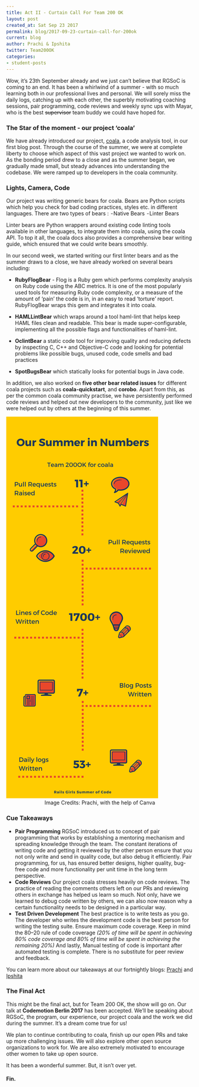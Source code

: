```yaml
---
title: Act II - Curtain Call For Team 200 OK
layout: post
created_at: Sat Sep 23 2017
permalink: blog/2017-09-23-curtain-call-for-200ok
current: blog
author: Prachi & Ipshita
twitter: Team200OK
categories:
- student-posts
---
```


Wow, it’s 23th September already and we just can’t believe that RGSoC is coming to an end. It has been a whirlwind of a summer - with so much learning both in our professional lives and personal. We will sorely miss the daily logs, catching up with each other, the superbly motivating coaching sessions, pair programming, code reviews and weekly sync ups with Mayar, who is the best ~~supervisor~~ team buddy we could have hoped for. 

### The Star of the moment - our project ‘coala’

We have already introduced our project, [coala](https://github.com/coala), a code analysis tool, in our first blog post.
Through the course of the summer, we were at complete liberty to choose which aspect of this vast project we wanted to work on. As the bonding period drew to a close and as the summer began, we gradually made small, but steady advances into understanding the codebase. We were ramped up to developers in the coala community.

### Lights, Camera, Code
Our project was writing generic bears for coala. Bears are Python scripts which help you check for bad coding practices, styles etc. in different languages.
 There are two types of bears :
 - Native Bears
 - Linter Bears
 
Linter bears are Python wrappers around existing code linting tools available in other languages, to integrate them into coala, using the coala API. To top it all, the coala docs also provides a comprehensive bear writing guide, which ensured that we could write bears smoothly.
 
In our second week, we started writing our first linter bears and as the summer draws to a close, we have already worked on several bears including:

- **RubyFlogBear** - Flog is a Ruby gem which performs complexity analysis on Ruby code using the ABC metrics. It is one of the most popularly used tools for measuring Ruby code complexity, or a measure of the amount of ‘pain’ the code is in, in an easy to read ‘torture’ report. RubyFlogBear wraps this gem and integrates it into coala.

- **HAMLLintBear** which wraps around a tool haml-lint that helps keep HAML files clean and readable. This bear is made super-configurable, implementing all the possible flags and functionalities of haml-lint.

- **OclintBear** a static code tool for improving quality and reducing defects by inspecting C, C++ and Objective-C code and looking for potential problems like possible bugs, unused code, code smells and bad practices

- **SpotBugsBear** which statically looks for potential bugs in Java code.
 
In addition, we also worked on **five other bear related issues** for different coala projects such as **coala-quickstart**, and **corobo**. Apart from this, as per the common coala community practise, we have persistently performed code reviews and helped out new developers to the community, just like we were helped out by others at the beginning of this summer.
 
<img src="/img/blog/2017/team200oksummer.png" alt="Our Summer in Numbers"/>
<div align="center" class="image-credits">Image Credits: Prachi, with the help of Canva</div>

### Cue Takeaways
- **Pair Programming** RGSoC introduced us to concept of pair programming that works by establishing a mentoring mechanism and spreading knowledge through the team. The constant iterations of writing code and getting it reviewed by the other person ensure that you not only write and send in quality code, but also debug it efficiently. Pair programming, for us, has ensured better designs, higher quality, bug-free code and more functionality per unit time in the long term perspective.
- **Code Reviews** Our project coala stresses heavily on code reviews. The practice of reading the comments others left on our PRs and reviewing others in exchange has helped us learn so much. Not only, have we learned to debug code written by others, we can also now reason why a certain functionality needs to be designed in a particular way.
- **Test Driven Development** The best practice is to write tests as you go. The developer who writes the development code is the best person for writing the testing suite. Ensure maximum code coverage. Keep in mind the 80–20 rule of code coverage _(20% of time will be spent in achieving 80% code coverage and 80% of time will be spent in achieving the remaining 20%)_ And lastly, Manual testing of code is important after automated testing is complete. There is no substitute for peer review and feedback.

You can learn more about our takeaways at our fortnightly blogs: [Prachi](https://medium.com/@prachi121096) and [Ipshita](https://medium.com/@ipshitachatterjee)

### The Final Act

This might be the final act, but for Team 200 OK, the show will go on. Our talk at **Codemotion Berlin 2017** has been accepted. We’ll be speaking about RGSoC, the program, our experience, our project coala and the work we did during the summer. It’s a dream come true for us! 

We plan to continue contributing to coala, finish up our open PRs and take up more challenging issues. We will also explore other open source organizations to work for. We are also extremely motivated to encourage other women to take up open source. 

It has been a wonderful summer. But, it isn’t over yet.

#### Fin.


